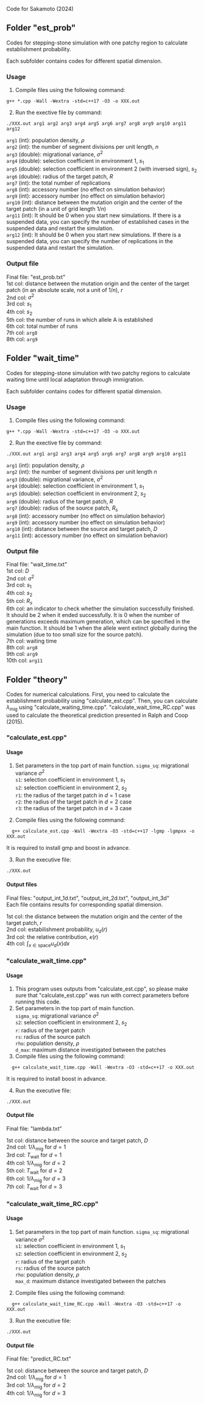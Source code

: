 Code for Sakamoto (2024)

## Folder "est_prob"
Codes for stepping-stone simulation with one patchy region to calculate establishment probability.

Each subfolder contains codes for different spatial dimension.

### Usage
1. Compile files using the following command:
```
g++ *.cpp -Wall -Wextra -std=c++17 -O3 -o XXX.out
```

2. Run the exective file by command:
```
./XXX.out arg1 arg2 arg3 arg4 arg5 arg6 arg7 arg8 arg9 arg10 arg11 arg12
```
```arg1``` (int): population density, $\rho$  
```arg2``` (int): the number of segment divisions per unit length, $n$  
```arg3``` (double): migrational variance, $\sigma^2$  
```arg4``` (double): selection coefficient in environment 1, $s_1$  
```arg5``` (double): selection coefficient in environment 2 (with inversed sign), $s_2$  
```arg6``` (double): radius of the target patch, $R$  
```arg7``` (int): the total number of replications  
```arg8``` (int): accessory number (no effect on simulation behavior)  
```arg9``` (int): accessory number (no effect on simulation behavior)  
```arg10``` (int): distance between the mutation origin and the center of the target patch (in a unit of grid length $1/n$)  
```arg11``` (int): It should be $0$ when you start new simulations. If there is a suspended data, you can specify the number of established cases in the suspended data and restart the simulation.  
```arg12``` (int): It should be $0$ when you start new simulations. If there is a suspended data, you can specify the number of replications in the suspended data and restart the simulation.  

### Output file
Final file: "est_prob.txt"  
1st col: distance between the mutation origin and the center of the target patch (in an absolute scale, not a unit of $1/n$), $r$  
2nd col: $\sigma^2$  
3rd col: $s_1$  
4th col: $s_2$  
5th col: the number of runs in which allele A is established  
6th col: total number of runs  
7th col: ```arg8```  
8th col: ```arg9```   

## Folder "wait_time"
Codes for stepping-stone simulation with two patchy regions to calculate waiting time until local adaptation through immigration.

Each subfolder contains codes for different spatial dimension.

### Usage
1. Compile files using the following command:
```
g++ *.cpp -Wall -Wextra -std=c++17 -O3 -o XXX.out
```

2. Run the exective file by command:
```
./XXX.out arg1 arg2 arg3 arg4 arg5 arg6 arg7 arg8 arg9 arg10 arg11
```
```arg1``` (int): population density, $\rho$  
```arg2``` (int): the number of segment divisions per unit length $n$  
```arg3``` (double): migrational variance, $\sigma^2$  
```arg4``` (double): selection coefficient in environment 1, $s_1$  
```arg5``` (double): selection coefficient in environment 2, $s_2$  
```arg6``` (double): radius of the target patch, $R$  
```arg7``` (double): radius of the source patch, $R_s$  
```arg8``` (int): accessory number (no effect on simulation behavior)  
```arg9``` (int): accessory number (no effect on simulation behavior)  
```arg10``` (int): distance between the source and target patch, $D$  
```arg11``` (int): accessory number (no effect on simulation behavior)  

### Output file
Final file: "wait_time.txt"  
1st col: $D$  
2nd col: $\sigma^2$  
3rd col: $s_1$  
4th col: $s_2$  
5th col: $R_s$  
6th col: an indicator to check whether the simulation successfully finished. It should be 2 when it ended successfully. It is 0 when the number of generations exceeds maximum generation, which can be specified in the main function. It should be 1 when the allele went extinct globally during the simulation (due to too small size for the source patch).  
7th col: waiting time  
8th col: ```arg8```  
9th col: ```arg9```  
10th col: ```arg11```


## Folder "theory"
Codes for numerical calculations. First, you need to calculate the establishment probability using "calculate_est.cpp". Then, you can calculate $\lambda_{\text{mig}}$ using "calculate_waiting_time.cpp". "calculate_wait_time_RC.cpp" was used to calculate the theoretical prediction presented in Ralph and Coop (2015).

### "calculate_est.cpp"
#### Usage
1. Set parameters in the top part of main function.
```sigma_sq```: migrational variance $\sigma^2$  
```s1```: selection coefficient in environment 1, $s_1$  
```s2```: selection coefficient in environment 2, $s_2$  
```r1```: the radius of the target patch in $d=1$ case  
```r2```: the radius of the target patch in $d=2$ case  
```r3```: the radius of the target patch in $d=3$ case  

2. Compile files using the following command:  
```
  g++ calculate_est.cpp -Wall -Wextra -O3 -std=c++17 -lgmp -lgmpxx -o XXX.out
```
It is required to install gmp and boost in advance.

3. Run the executive file:
```
./XXX.out
```

#### Output files
Final files: "output_int_1d.txt", "output_int_2d.txt", "output_int_3d"  
Each file contains results for corresponding spatial dimension.  

1st col: the distance between the mutation origin and the center of the target patch, $r$  
2nd col: estabilishment probability, $u_d(r)$  
3rd col: the relative contribution, $\kappa(r)$  
4th col: $\int_{x\in\text{space}} u_d(x)dx$

### "calculate_wait_time.cpp"  
#### Usage
1. This program uses outputs from "calculate_est.cpp", so please make sure that "calculate_est.cpp" was run with correct parameters before running this code.  
2. Set parameters in the top part of main function.  
```sigma_sq```: migrational variance $\sigma^2$  
```s2```: selection coefficient in environment 2, $s_2$  
```r```: radius of the target patch  
```rs```: radius of the source patch  
```rho```: population density, $\rho$  
```d_max```: maximum distance investigated between the patches  
3. Compile files using the following command:  
```
  g++ calculate_wait_time.cpp -Wall -Wextra -O3 -std=c++17 -o XXX.out
```
It is required to install boost in advance.

4. Run the executive file:
```
./XXX.out
```

#### Output file
Final file: "lambda.txt"  

1st col: distance between the source and target patch, $D$  
2nd col: $1/\lambda_{\text{mig}}$ for $d=1$  
3rd col: $T_{\text{wait}}$ for $d=1$  
4th col: $1/\lambda_{\text{mig}}$ for $d=2$  
5th col: $T_{\text{wait}}$ for $d=2$  
6th col: $1/\lambda_{\text{mig}}$ for $d=3$  
7th col: $T_{\text{wait}}$ for $d=3$  

### "calculate_wait_time_RC.cpp"
#### Usage
1. Set parameters in the top part of main function.
```sigma_sq```: migrational variance $\sigma^2$  
```s1```: selection coefficient in environment 1, $s_1$  
```s2```: selection coefficient in environment 2, $s_2$  
```r```: radius of the target patch  
```rs```: radius of the source patch  
```rho```: population density, $\rho$  
```max_d```: maximum distance investigated between the patches 


2. Compile files using the following command:  
```
  g++ calculate_wait_time_RC.cpp -Wall -Wextra -O3 -std=c++17 -o XXX.out
```

3. Run the executive file:
```
./XXX.out
```

#### Output file
Final file: "predict_RC.txt"  

1st col: distance between the source and target patch, $D$  
2nd col: $1/\lambda_{\text{mig}}$ for $d=1$  
3rd col: $1/\lambda_{\text{mig}}$ for $d=2$  
4th col: $1/\lambda_{\text{mig}}$ for $d=3$  